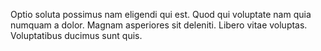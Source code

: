 Optio soluta possimus nam eligendi qui est.
Quod qui voluptate nam quia numquam a dolor.
Magnam asperiores sit deleniti.
Libero vitae voluptas.
Voluptatibus ducimus sunt quis.